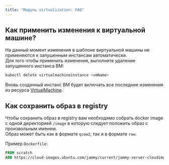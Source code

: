 ```yaml
---
title: "Модуль virtualization: FAQ"
---
```


## Как применить изменения к виртуальной машине?

На данный момент изменения в шаблоне виртуальной машины не применяются к запушенным инстансам автоматически.  
Для того чтобы применить изменения, выполните удаление запущенного инстанса ВМ:

```bash
kubectl delete virtualmachineinstance <vmName>
```

Вновь созданный инстанс ВМ будет включать все последние изменения из ресурса [VirtualMachine](cr.html#virtualmachine).

## Как сохранить образ в registry

Чтобы сохранить образ в registry вам необходимо собрать docker image с одной директорией `/image` в которую следует положить образ с произвольным именем.  
Образ может быть как в формате `qcow2`, так и в формате `raw`.

Пример `Dockerfile`:

```Dockerfile
FROM scratch
ADD https://cloud-images.ubuntu.com/jammy/current/jammy-server-cloudimg-amd64.img /disk/jammy-server-cloudimg-amd64.img
```
